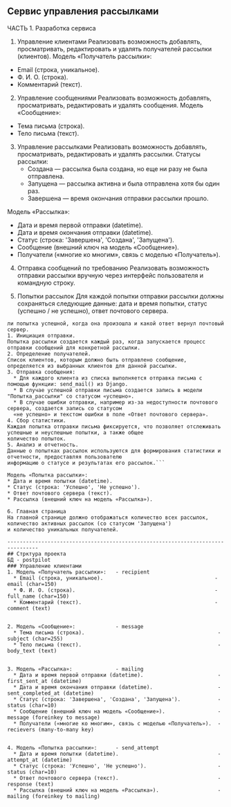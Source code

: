 ## Сервис управления рассылками

ЧАСТЬ 1. Разработка сервиса
1. Управление клиентами
Реализовать возможность добавлять, просматривать, редактировать и удалять получателей рассылки (клиентов).
Модель «Получатель рассылки»:
 * Email (строка, уникальное).
 * Ф. И. О. (строка).
 * Комментарий (текст).


2. Управление сообщениями
Реализовать возможность добавлять, просматривать, редактировать и удалять сообщения.
Модель «Сообщение»:
* Тема письма (строка).
* Тело письма (текст).


3. Управление рассылками
Реализовать возможность добавлять, просматривать, редактировать и удалять рассылки.
  Статусы рассылки:
    * Создана — рассылка была создана, но еще ни разу не была отправлена.
    * Запущена — рассылка активна и была отправлена хотя бы один раз.
    * Завершена — время окончания отправки рассылки прошло.

Модель «Рассылка»:
* Дата и время первой отправки (datetime).
* Дата и время окончания отправки (datetime).
* Статус (строка: 'Завершена', 'Создана', 'Запущена').
* Сообщение (внешний ключ на модель «Сообщение»).
* Получатели («многие ко многим», связь с моделью «Получатель»).


4. Отправка сообщений по требованию
Реализовать возможность отправки рассылки вручную через интерфейс пользователя и командную строку.


5. Попытки рассылок
Для каждой попытки отправки рассылки должны сохраняться следующие данные: дата и время попытки, статус
(успешно / не успешно), ответ почтового сервера.

```Попытка рассылки — это запись о каждой попытке отправки сообщения по рассылке. Она содержит информацию о том, была
ли попытка успешной, когда она произошла и какой ответ вернул почтовый сервер.
1. Инициация отправки.
Попытка рассылки создается каждый раз, когда запускается процесс отправки сообщений для конкретной рассылки.
2. Определение получателей.
Список клиентов, которым должно быть отправлено сообщение, определяется из выбранных клиентов для данной рассылки.
3. Отправка сообщения:
  * Для каждого клиента из списка выполняется отправка письма с помощью функции: send_mail() из Django.
  * В случае успешной отправки письма создается запись в модели "Попытка_рассылки" со статусом «успешно».
  * В случае ошибки отправки, например из-за недоступности почтового сервера, создается запись со статусом
  «не успешно» и текстом ошибки в поле «Ответ почтового сервера».
4. Сбор статистики.
Каждая попытка отправки письма фиксируется, что позволяет отслеживать успешные и неуспешные попытки, а также общее
количество попыток.
5. Анализ и отчетность.
Данные о попытках рассылок используются для формирования статистики и отчетности, предоставляя пользователю
информацию о статусе и результатах его рассылок.```

Модель «Попытка рассылки»:
* Дата и время попытки (datetime).
* Статус (строка: 'Успешно', 'Не успешно').
* Ответ почтового сервера (текст).
* Рассылка (внешний ключ на модель «Рассылка»).

6. Главная страница
На главной странице должно отображаться количество всех рассылок, количество активных рассылок (со статусом 'Запущена')
и количество уникальных получателей.

--------------------------------------------------------------------------------
## Стрктура проекта
БД - postpilot
### Управление клиентами
1. Модель «Получатель рассылки»:   - recipient
  * Email (строка, уникальное).                                    - email (char=150)
  * Ф. И. О. (строка).                                             - full_name (char=150)
  * Комментарий (текст).                                           - comment (text)


2. Модель «Сообщение»:             - message
  * Тема письма (строка).                                           - subject (char=255)
  * Тело письма (текст).                                            - body_text (text)


3. Модель «Рассылка»:              - mailing
  * Дата и время первой отправки (datetime).                        - first_sent_at (datetime)
  * Дата и время окончания отправки (datetime).                     - sent_completed_at (datetime)
  * Статус (строка: 'Завершена', 'Создана', 'Запущена').            - status (char=10)
  * Сообщение (внешний ключ на модель «Сообщение»).                 - message (foreinkey to message)
  * Получатели («многие ко многим», связь с моделью «Получатель»).  - recievers (many-to-many key)


4. Модель «Попытка рассылки»:      - send_attempt
  * Дата и время попытки (datetime).                                - attempt_at (datetime)
  * Статус (строка: 'Успешно', 'Не успешно').                       - status (char=10)
  * Ответ почтового сервера (текст).                                - response (text)
  * Рассылка (внешний ключ на модель «Рассылка»).                   - mailing (foreinkey to mailing)

